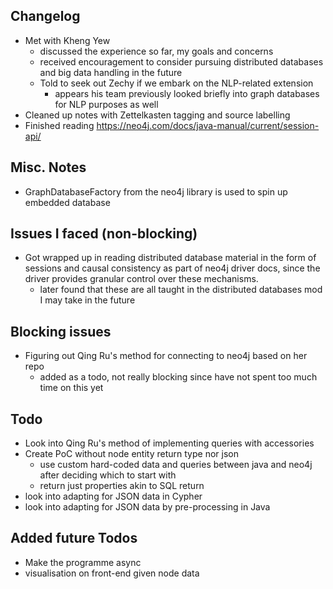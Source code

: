 ## Changelog
- Met with Kheng Yew
	- discussed the experience so far, my goals and concerns
	- received encouragement to consider pursuing distributed databases and big data handling in the future
	- Told to seek out Zechy if we embark on the NLP-related extension
		- appears his team previously looked briefly into graph databases for NLP purposes as well
- Cleaned up notes with Zettelkasten tagging and source labelling
- Finished reading https://neo4j.com/docs/java-manual/current/session-api/

## Misc. Notes
- GraphDatabaseFactory from the neo4j library is used to spin up embedded database
## Issues I faced (non-blocking) 
- Got wrapped up in reading distributed database material in the form of sessions and causal consistency as part of neo4j driver docs, since the driver provides granular control over these mechanisms.
	- later found that these are all taught in the distributed databases mod I may take in the future
## Blocking issues
- Figuring out Qing Ru's method for connecting to neo4j based on her repo
	- added as a todo, not really blocking since have not spent too much time on this yet
## Todo
- Look into Qing Ru's method of implementing queries with accessories
- Create PoC without node entity return type nor json
	- use custom hard-coded data and queries between java and neo4j after deciding which to start with
	- return just properties akin to SQL return
- look into adapting for JSON data in Cypher
- look into adapting for JSON data by pre-processing in Java
## Added future Todos
- Make the programme async
- visualisation on front-end given node data